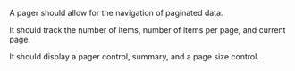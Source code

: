 A pager should allow for the navigation of paginated data.

It should track the number of items, number of items per page, and current page.

It should display a pager control, summary, and a page size control.
